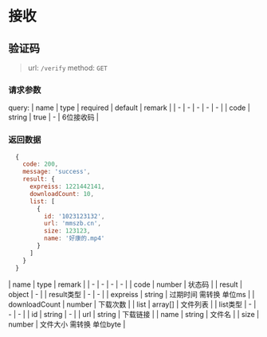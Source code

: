 # 接收

## 验证码
> url: `/verify`
> method: `GET`

### 请求参数
query: 
| name | type | required | default | remark |
| - | - | - | - | - |
| code | string | true | - | 6位接收码 |

### 返回数据
```js
  {
    code: 200,
    message: 'success',
    result: {
      expreiss: 1221442141,
      downloadCount: 10,
      list: [
        {
          id: '1023123132',
          url: 'mmszb.cn',
          size: 123123,
          name: '好康的.mp4'
        }
      ]
    }
  }

```

| name | type | remark |
| - | - | - | - |
| code | number | 状态码 | 
| result | object | - |
| result类型 | - | - |
| expreiss | string | 过期时间 需转换 单位ms |
| downloadCount | number | 下载次数 |
| list | array[] | 文件列表 |
| list类型 | - | - | - |
| id | string | - |
| url | string | 下载链接 |
| name | string | 文件名 |
| size | number | 文件大小 需转换 单位byte |

